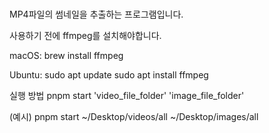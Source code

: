 ###

MP4파일의 썸네일을 추출하는 프로그램입니다.


사용하기 전에 ffmpeg를 설치해야합니다.


macOS:
brew install ffmpeg


Ubuntu:
sudo apt update
sudo apt install ffmpeg

실행 방법
pnpm start 'video_file_folder' 'image_file_folder'

(예시)
pnpm start ~/Desktop/videos/all ~/Desktop/images/all



